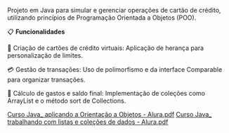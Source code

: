 Projeto em Java para simular e gerenciar operações de cartão de crédito, utilizando princípios de Programação Orientada a Objetos (POO).


📋 **Funcionalidades**

📇 Criação de cartões de crédito virtuais: Aplicação de herança para personalização de limites.

💳 Gestão de transações: Uso de polimorfismo e da interface Comparable para organizar transações.

🔄 Cálculo de gastos e saldo final: Implementação de coleções como ArrayList e o método sort de Collections.

[Curso Java_ aplicando a Orientação a Objetos - Alura.pdf](https://github.com/user-attachments/files/18450448/Curso.Java_.aplicando.a.Orientacao.a.Objetos.-.Alura.pdf)
[Curso Java_ trabalhando com listas e coleções de dados - Alura.pdf](https://github.com/user-attachments/files/18450449/Curso.Java_.trabalhando.com.listas.e.colecoes.de.dados.-.Alura.pdf)

